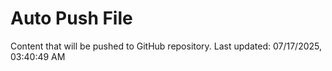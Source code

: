 # Auto Push File

Content that will be pushed to GitHub repository.
Last updated: 07/17/2025, 03:40:49 AM